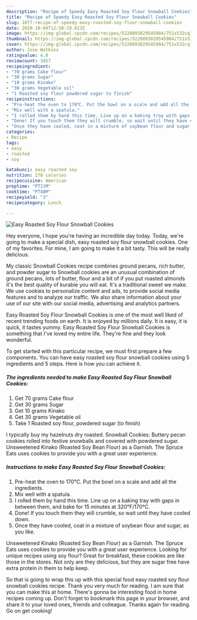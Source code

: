 ```yaml
---
description: "Recipe of Speedy Easy Roasted Soy Flour Snowball Cookies"
title: "Recipe of Speedy Easy Roasted Soy Flour Snowball Cookies"
slug: 1077-recipe-of-speedy-easy-roasted-soy-flour-snowball-cookies
date: 2020-10-04T12:58:19.623Z
image: https://img-global.cpcdn.com/recipes/5228093829545984/751x532cq70/easy-roasted-soy-flour-snowball-cookies-recipe-main-photo.jpg
thumbnail: https://img-global.cpcdn.com/recipes/5228093829545984/751x532cq70/easy-roasted-soy-flour-snowball-cookies-recipe-main-photo.jpg
cover: https://img-global.cpcdn.com/recipes/5228093829545984/751x532cq70/easy-roasted-soy-flour-snowball-cookies-recipe-main-photo.jpg
author: Jose Watkins
ratingvalue: 4.8
reviewcount: 3457
recipeingredient:
- "70 grams Cake flour"
- "30 grams Sugar"
- "10 grams Kinako"
- "30 grams Vegetable oil"
- "1 Roasted soy flour powdered sugar to finish"
recipeinstructions:
- "Pre-heat the oven to 170℃. Put the bowl on a scale and add all the ingredients."
- "Mix well with a spatula."
- "I rolled them by hand this time. Line up on a baking tray with gaps in between them, and bake for 15 minutes at 320°F/170°C."
- "Done! If you touch them they will crumble, so wait until they have cooled down."
- "Once they have cooled, coat in a mixture of soybean flour and sugar, as you like."
categories:
- Recipe
tags:
- easy
- roasted
- soy

katakunci: easy roasted soy 
nutrition: 270 calories
recipecuisine: American
preptime: "PT11M"
cooktime: "PT48M"
recipeyield: "3"
recipecategory: Lunch

---
```



![Easy Roasted Soy Flour Snowball Cookies](https://img-global.cpcdn.com/recipes/5228093829545984/751x532cq70/easy-roasted-soy-flour-snowball-cookies-recipe-main-photo.jpg)

Hey everyone, I hope you're having an incredible day today. Today, we're going to make a special dish, easy roasted soy flour snowball cookies. One of my favorites. For mine, I am going to make it a bit tasty. This will be really delicious.

My classic Snowball Cookies recipe combines ground pecans, rich butter, and powder sugar to Snowball cookies are an unusual combination of ground pecans, lots of butter, flour and a bit of if you put roasted almonds it&#39;s the best quality of kurabie you will eat. It&#39;s a traditional sweet we make. We use cookies to personalize content and ads, to provide social media features and to analyze our traffic. We also share information about your use of our site with our social media, advertising and analytics partners.

Easy Roasted Soy Flour Snowball Cookies is one of the most well liked of recent trending foods on earth. It is enjoyed by millions daily. It is easy, it is quick, it tastes yummy. Easy Roasted Soy Flour Snowball Cookies is something that I've loved my entire life. They're fine and they look wonderful.


To get started with this particular recipe, we must first prepare a few components. You can have easy roasted soy flour snowball cookies using 5 ingredients and 5 steps. Here is how you can achieve it.

<!--inarticleads1-->

##### The ingredients needed to make Easy Roasted Soy Flour Snowball Cookies:

1. Get 70 grams Cake flour
1. Get 30 grams Sugar
1. Get 10 grams Kinako
1. Get 30 grams Vegetable oil
1. Take 1 Roasted soy flour, powdered sugar (to finish)


I typically buy my hazelnuts dry roasted. Snowball Cookies: Buttery pecan cookies rolled into festive snowballs and covered with powdered sugar. Unsweetened Kinako (Roasted Soy Bean Flour) as a Garnish. The Spruce Eats uses cookies to provide you with a great user experience. 

<!--inarticleads2-->

##### Instructions to make Easy Roasted Soy Flour Snowball Cookies:

1. Pre-heat the oven to 170℃. Put the bowl on a scale and add all the ingredients.
1. Mix well with a spatula.
1. I rolled them by hand this time. Line up on a baking tray with gaps in between them, and bake for 15 minutes at 320°F/170°C.
1. Done! If you touch them they will crumble, so wait until they have cooled down.
1. Once they have cooled, coat in a mixture of soybean flour and sugar, as you like.


Unsweetened Kinako (Roasted Soy Bean Flour) as a Garnish. The Spruce Eats uses cookies to provide you with a great user experience. Looking for unique recipes using soy flour? Great for breakfast, these cookies are like those in the stores. Not only are they delicious, but they are sugar free have extra protein in them to help keep. 

So that is going to wrap this up with this special food easy roasted soy flour snowball cookies recipe. Thank you very much for reading. I am sure that you can make this at home. There's gonna be interesting food in home recipes coming up. Don't forget to bookmark this page in your browser, and share it to your loved ones, friends and colleague. Thanks again for reading. Go on get cooking!
